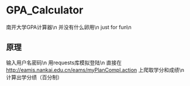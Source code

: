 # GPA_Calculator

南开大学GPA计算器\n
并没有什么卵用\n
just for fun\n

## 原理

输入用户名密码\n
用requests库模拟登陆\n
直接在 http://eamis.nankai.edu.cn/eams/myPlanCompl.action 上爬取学分和成绩\n
计算出学分绩（百分制）
